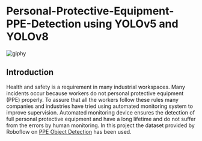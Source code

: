 # Personal-Protective-Equipment-PPE-Detection using YOLOv5 and YOLOv8
![giphy](https://github.com/JalehFar/Personal-Protective-Equipment-PPE-Detection/assets/117992631/f3edc7c8-7723-4c79-9259-c6ee4cb798e3)

## Introduction


Health and safety is a requirement in many industrial workspaces. Many incidents occur because workers do not personal protective equipment (PPE) properly. To assure that all the workers follow these rules many companies and industries have tried using automated monitoring system to improve supervision. Automated monitoring device ensures the detection of full personal protective equipment and have a long lifetime and do not suffer from the errors by human monitoring. In this project the dataset provided by Roboflow on [PPE Object Detection](https://universe.roboflow.com/ardi-csjyk/ppe-hfjoc/browse?queryText=&pageSize=50&startingIndex=0&browseQuery=true) has been used. 


